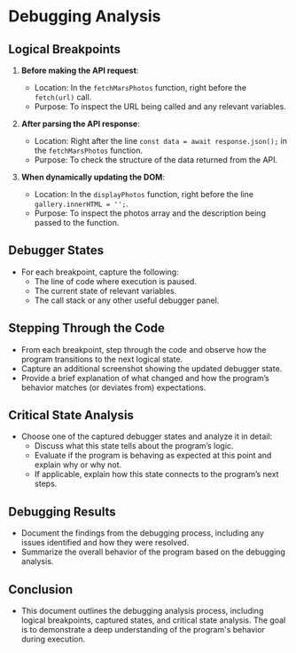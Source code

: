 # Debugging Analysis

## Logical Breakpoints

1. **Before making the API request**:
   - Location: In the `fetchMarsPhotos` function, right before the `fetch(url)` call.
   - Purpose: To inspect the URL being called and any relevant variables.

2. **After parsing the API response**:
   - Location: Right after the line `const data = await response.json();` in the `fetchMarsPhotos` function.
   - Purpose: To check the structure of the data returned from the API.

3. **When dynamically updating the DOM**:
   - Location: In the `displayPhotos` function, right before the line `gallery.innerHTML = '';`.
   - Purpose: To inspect the photos array and the description being passed to the function.

## Debugger States

- For each breakpoint, capture the following:
  - The line of code where execution is paused.
  - The current state of relevant variables.
  - The call stack or any other useful debugger panel.

## Stepping Through the Code

- From each breakpoint, step through the code and observe how the program transitions to the next logical state.
- Capture an additional screenshot showing the updated debugger state.
- Provide a brief explanation of what changed and how the program’s behavior matches (or deviates from) expectations.

## Critical State Analysis

- Choose one of the captured debugger states and analyze it in detail:
  - Discuss what this state tells about the program’s logic.
  - Evaluate if the program is behaving as expected at this point and explain why or why not.
  - If applicable, explain how this state connects to the program’s next steps.

## Debugging Results

- Document the findings from the debugging process, including any issues identified and how they were resolved.
- Summarize the overall behavior of the program based on the debugging analysis.

## Conclusion

- This document outlines the debugging analysis process, including logical breakpoints, captured states, and critical state analysis. The goal is to demonstrate a deep understanding of the program's behavior during execution.
